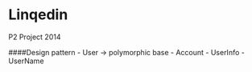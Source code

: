 Linqedin
========

P2 Project 2014

####Design pattern
    - User -> polymorphic base
        - Account
            - UserInfo
            - UserName

